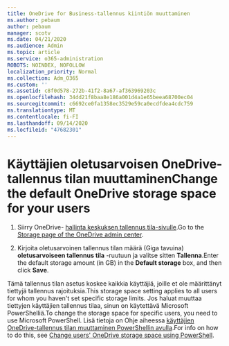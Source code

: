```yaml
---
title: OneDrive for Business-tallennus kiintiön muuttaminen
ms.author: pebaum
author: pebaum
manager: scotv
ms.date: 04/21/2020
ms.audience: Admin
ms.topic: article
ms.service: o365-administration
ROBOTS: NOINDEX, NOFOLLOW
localization_priority: Normal
ms.collection: Adm_O365
ms.custom: ''
ms.assetid: c8f0d578-272b-41f2-8a67-af363969203c
ms.openlocfilehash: 34dd21f8baa8e186a001d4a1e65beea68700ec04
ms.sourcegitcommit: c6692ce0fa1358ec3529e59ca0ecdfdea4cdc759
ms.translationtype: MT
ms.contentlocale: fi-FI
ms.lasthandoff: 09/14/2020
ms.locfileid: "47682301"
---
```

# <a name="change-the-default-onedrive-storage-space-for-your-users"></a><span data-ttu-id="911fb-102">Käyttäjien oletusarvoisen OneDrive-tallennus tilan muuttaminen</span><span class="sxs-lookup"><span data-stu-id="911fb-102">Change the default OneDrive storage space for your users</span></span>

1. <span data-ttu-id="911fb-103">Siirry OneDrive- [hallinta keskuksen tallennus tila-sivulle](https://admin.onedrive.com/?v=StorageSettings).</span><span class="sxs-lookup"><span data-stu-id="911fb-103">Go to the [Storage page of the OneDrive admin center](https://admin.onedrive.com/?v=StorageSettings).</span></span>
    
2. <span data-ttu-id="911fb-104">Kirjoita oletusarvoinen tallennus tilan määrä (Giga tavuina) **oletusarvoiseen tallennus tila** -ruutuun ja valitse sitten **Tallenna**.</span><span class="sxs-lookup"><span data-stu-id="911fb-104">Enter the default storage amount (in GB) in the **Default storage** box, and then click **Save**.</span></span>
    
<span data-ttu-id="911fb-105">Tämä tallennus tilan asetus koskee kaikkia käyttäjiä, joille et ole määrittänyt tiettyjä tallennus rajoituksia.</span><span class="sxs-lookup"><span data-stu-id="911fb-105">This storage space setting applies to all users for whom you haven't set specific storage limits.</span></span> <span data-ttu-id="911fb-106">Jos haluat muuttaa tiettyjen käyttäjien tallennus tilaa, sinun on käytettävä Microsoft PowerShelliä.</span><span class="sxs-lookup"><span data-stu-id="911fb-106">To change the storage space for specific users, you need to use Microsoft PowerShell.</span></span> <span data-ttu-id="911fb-107">Lisä tietoja on Ohje aiheessa [käyttäjien OneDrive-tallennus tilan muuttaminen PowerShellin avulla](https://go.microsoft.com/fwlink/?linkid=866402).</span><span class="sxs-lookup"><span data-stu-id="911fb-107">For info on how to do this, see [Change users' OneDrive storage space using PowerShell](https://go.microsoft.com/fwlink/?linkid=866402).</span></span>
  

